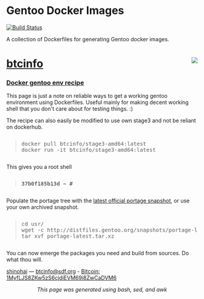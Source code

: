 # Gentoo Docker Images

[![Build Status](https://travis-ci.org/gentoo/gentoo-docker-images.svg?branch=master)](https://travis-ci.org/gentoo/gentoo-docker-images)

A collection of Dockerfiles for generating Gentoo docker images.

<!DOCTYPE html PUBLIC "-//W3C//DTD XHTML 1.0 Strict//EN" "http://www.w3.org/TR/xhtml1/DTD/xhtml1-strict.dtd">
<html xmlns="http://www.w3.org/1999/xhtml"><head>
<meta http-equiv="Content-type" content="text/html;charset=UTF-8" />
<meta name="viewport" content="width=device-width, initial-scale=1.0" />
<link rel="stylesheet" href="http://btcinfo.sdf.org/blog/css/main.css" type="text/css" />
<link rel="stylesheet" href="http://btcinfo.sdf.org/blog/css/blog.css" type="text/css" />
<link rel="alternate" type="application/rss+xml" title="Subscribe to this page..." href="rss/feed.rss" />
</head><body>
<div id="divbodyholder">
<div class="headerholder"><div class="header">
<div id="title">
<h1 class="nomargin"><a class="ablack" href="http://btcinfo.sdf.org/blog/index.html">btcinfo</a>&nbsp;&nbsp;<img src=http://btcinfo.sdf.org/blog/media/img/avatar.png align=right></img></h1>
</div></div></div>
<div id="divbody"><div class="content">
<!-- entry begin -->
<h3><a class="ablack" href="docker-gentoo-env-recipe.html">
Docker gentoo env recipe
</a></h3>
<!-- text begin -->

<p>This page is just a note on reliable ways to get a working gentoo environment using Dockerfiles. Useful mainly for making decent working shell that you don't care about for testing things. :)</p>
<p>The recipe can also easily be modified to use own stage3 and not be reliant on dockerhub.</p>

<p><pre><blockquote>docker pull btcinfo/stage3-amd64:latest
docker run -it btcinfo/stage3-amd64:latest</blockquote></pre></p>

<p>This gives you a root shell</p>
<p><pre><blockquote><b>37b0f185b13d ~ #</b></blockquote></pre></p>

<p>Populate the portage tree with the <a href="http://distfiles.gentoo.org/snapshots/portage-latest.tar.xz">latest official portage snapshot</a>, or use your own archived snapshot.</p>
<p><pre><blockquote>cd usr/
wget -c http://distfiles.gentoo.org/snapshots/portage-latest.tar.xz
tar xvf portage-latest.tar.xz</blockquote></pre></p>

<p>You can now emerge the packages you need and build from sources. Do what thou will.</p>


<!-- text end -->
<!-- entry end -->
</div>
<div id="footer"> <a href="http://btcinfo.sdf.org/">shinohai</a> &mdash; <a href="mailto:btcinfo&#64;sdf&#46;org">btcinfo&#64;sdf&#46;org</a> - <a href=https://blockstream.info/address/1MyfLJS8ZKw5zS6cjdiEVM69i8ZwCaDVM6> Bitcoin: 
1MyfLJS8ZKw5zS6cjdiEVM69i8ZwCaDVM6</a><br/>
<p><center><i>This page was generated using bash, sed, and awk</i></center></p>
</div></div>
</body></html>

